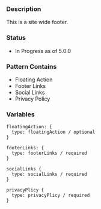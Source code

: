 ### Description
This is a site wide footer.

### Status
* In Progress as of 5.0.0

### Pattern Contains
* Floating Action
* Footer Links
* Social Links
* Privacy Policy

### Variables
~~~
floatingAction: {
  type: floatingAction / optional
}

footerLinks: {
  type: footerLinks / required
}

socialLinks {
  type: socialLinks / required
}

privacyPlicy {
  type: privacyPlicy / required
}
~~~
